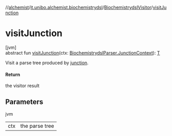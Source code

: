 //[alchemist](../../../index.md)/[it.unibo.alchemist.biochemistrydsl](../index.md)/[BiochemistrydslVisitor](index.md)/[visitJunction](visit-junction.md)

# visitJunction

[jvm]\
abstract fun [visitJunction](visit-junction.md)(ctx: [BiochemistrydslParser.JunctionContext](../-biochemistrydsl-parser/-junction-context/index.md)): [T](../../it.unibo.alchemist.model.implementations.environments/-limited-continuos2-d/index.md)

Visit a parse tree produced by [junction](../-biochemistrydsl-parser/junction.md).

#### Return

the visitor result

## Parameters

jvm

| | |
|---|---|
| ctx | the parse tree |
